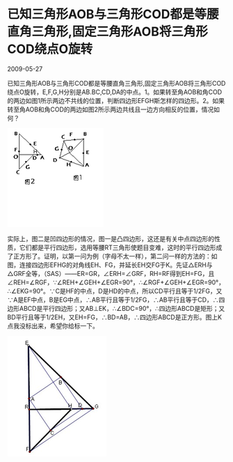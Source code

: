 # 已知三角形AOB与三角形COD都是等腰直角三角形,固定三角形AOB将三角形COD绕点O旋转
2009-05-27


已知三角形AOB与三角形COD都是等腰直角三角形,固定三角形AOB将三角形COD绕点O旋转，E,F,G,H分别是AB.BC,CD,DA的中点。1。如果转至角AOB和角COD的两边如图1所示两边不共线的位置，判断四边形EFGH斯怎样的四边形。2。如果转至角AOB和角COD的两边如图2所示两边共线且一边方向相反的位置，情况如何？

![](730e0cf3d7ca7bcb6bb6133bbe096b63f724a8d1.bmp)


实际上，图二是凹四边形的情况，图一是凸四边形，这还是有关中点四边形的性质，它们都是平行四边形，选用等腰RT三角形使题目变难，这时的平行四边形成了正方形了。证明，以第一问为例（字母不太一样），第二问一样的方法的：如图，连接四边形EFHG的对角线EH、FG，并延长EH交FG于K。先证△ERH与△GRF全等，（SAS）——ER=GR，∠ERH=∠GRF，RH=RF得到EH=FG，且∠REH=∠RGF，∵∠REH+∠GEH+∠EGR=90°，∴∠RGF+∠GEH+∠EGR=90°，∴∠EKG=90°。∵C是HF的中点，D是HD的中点，所以CD平行且等于1/2FG，又∵A是EF中点，B是EG中点，∴AB平行且等于1/2FG，∴AB平行且等于CD，∴四边形ABCD是平行四边形；又AB⊥EK，∴∠BDC=90°，∴四边形ABCD是矩形；又BD平行且等于1/2EH，又EH=FG，∴BD=AB，∴四边形ABCD是正方形。图上K点我没标出来，希望你给标一下。

![](f9198618367adab46133cd578bd4b31c8601e4c7.jpeg)

